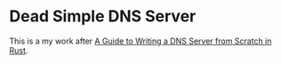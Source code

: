 # Dead Simple DNS Server

This is a my work after [A Guide to Writing a DNS Server from Scratch in Rust](https://github.com/EmilHernvall/dnsguide).
